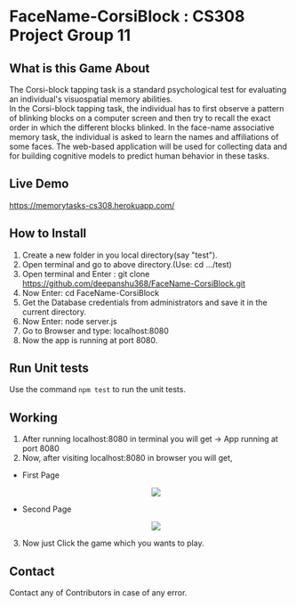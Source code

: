 # FaceName-CorsiBlock : CS308 Project Group 11

## What is this Game About

The Corsi-block tapping task is a standard psychological test for evaluating an individual's visuospatial memory abilities.  
In the Corsi-block tapping task, the individual has to first observe a pattern of blinking blocks on a computer screen and then try to recall the exact order in which the different blocks blinked. In the face-name associative memory task, the individual is asked to learn the names and affiliations of some faces. The web-based application will be used for collecting data and for building cognitive models to predict human behavior in these tasks.

## Live Demo

https://memorytasks-cs308.herokuapp.com/

## How to Install

1. Create a new folder in you local directory(say "test").
2. Open terminal and go to above directory.(Use: cd .../test)
3. Open terminal and Enter : git clone https://github.com/deepanshu368/FaceName-CorsiBlock.git
4. Now Enter: cd FaceName-CorsiBlock
5. Get the Database credentials from administrators and save it in the current directory.
6. Now Enter: node server.js
7. Go to Browser and type: localhost:8080
8. Now the app is running at port 8080.

## Run Unit tests
Use the command `npm test` to run the unit tests.

## Working 

1. After running localhost:8080 in terminal you will get -> App running at port 8080
2. Now, after visiting localhost:8080 in browser you will get,

<ul>
  <li> First Page</li>
<p align="center">
<img src="https://github.com/deepanshu368/FaceName-CorsiBlock/blob/main/public/screen1.png" />
</p>
<li> Second Page </li>
<p align="center">
<img src="https://github.com/deepanshu368/FaceName-CorsiBlock/blob/main/public/screen2.png" />
</p>
 </ul>

3. Now just Click the game which you wants to play.


## Contact

Contact any of Contributors in case of any error.

